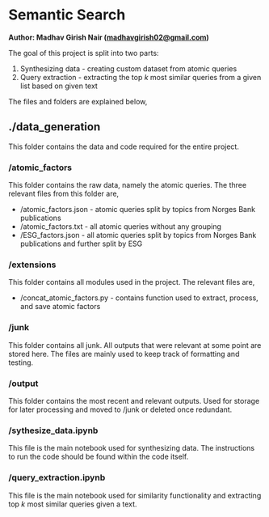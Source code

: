 # Semantic Search
**Author: Madhav Girish Nair (madhavgirish02@gmail.com)**

The goal of this project is split into two parts:

1. Synthesizing data - creating custom dataset from atomic queries
2. Query extraction - extracting the top *k* most similar queries from a given list based on given text

The files and folders are explained below,

## ./data_generation
This folder contains the data and code required for the entire project.

### /atomic_factors
This folder contains the raw data, namely the atomic queries. The three relevant files from this folder are,

- /atomic_factors.json - atomic queries split by topics from Norges Bank publications
- /atomic_factors.txt - all atomic queries without any grouping
- /ESG_factors.json - all atomic queries split by topics from Norges Bank publications and further split by ESG

### /extensions
This folder contains all modules used in the project. The relevant files are,

- /concat_atomic_factors.py - contains function used to extract, process, and save atomic factors

### /junk
This folder contains all junk. All outputs that were relevant at some point are stored here. The files are mainly used to keep track of formatting and testing.

### /output
This folder contains the most recent and relevant outputs. Used for storage for later processing and moved to /junk or deleted once redundant.

### /sythesize_data.ipynb
This file is the main notebook used for synthesizing data. The instructions to run the code should be found within the code itself.

### /query_extraction.ipynb
This file is the main notebook used for similarity functionality and extracting top *k* most similar queries given a text.